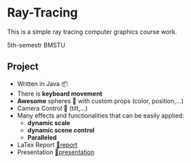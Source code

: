 # Ray-Tracing
This is a simple ray tracing computer graphics course work.

5th-semestr BMSTU 

## Project

- Written in Java 📦
- There is **keyboard movement**
- **Awesome** spheres 🌟 with custom props (color, position,...) 
- Camera Control 📐 (tilt,...)
- Many effects and functionalities that can be easily applied:
  - **dynamic scale**
  - **dynamic scene control**
  - **Paralleled**
- LaTex Report [🔗report](https://github.com/Sakerini/Ray-Tracing/blob/main/Docs/%D0%A0%D0%9F%D0%97.pdf)
- Presentation [🔗presentation](https://github.com/Sakerini/Ray-Tracing/blob/main/Docs/Black%20and%20White%20Dark%20Tech%20Lines%20Online%20Game%20Streaming%20Creative%20Presentation.pdf)
